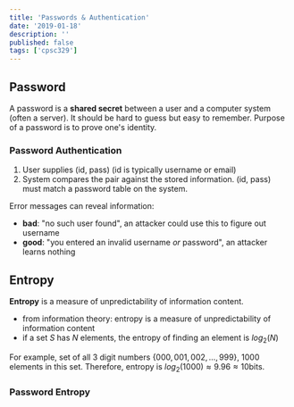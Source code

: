 ```yaml
---
title: 'Passwords & Authentication'
date: '2019-01-18'
description: ''
published: false
tags: ['cpsc329']
---
```


## Password

A password is a **shared secret** between a user and a computer system (often a server). It should be hard to guess but easy to remember. Purpose of a password is to prove one's identity.

### Password Authentication

1. User supplies (id, pass) (id is typically username or email)
2. System compares the pair against the stored information. (id, pass) must match a password table on the system.

Error messages can reveal information:

- **bad**: "no such user found", an attacker could use this to figure out username
- **good**: "you entered an invalid username *or* password", an attacker learns nothing

## Entropy

**Entropy** is a measure of unpredictability of information content.

- from information theory: entropy is a measure of unpredictability of information content
- if a set $S$ has $N$ elements, the entropy of finding an element is $log_2(N)$

For example, set of all 3 digit numbers $\{000, 001, 002, \ldots, 999\}$, 1000 elements in this set. Therefore, entropy is $log_2(1000) \approx 9.96 \approx 10 \text{bits}$.

### Password Entropy
